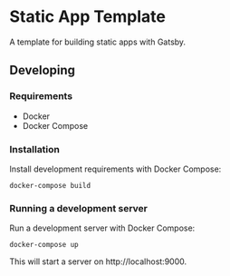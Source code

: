 # Static App Template

A template for building static apps with Gatsby.

## Developing

### Requirements

- Docker
- Docker Compose

### Installation

Install development requirements with Docker Compose:

```
docker-compose build
```

### Running a development server

Run a development server with Docker Compose:

```
docker-compose up
```

This will start a server on http://localhost:9000.
